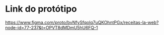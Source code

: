 # Link do protótipo

https://www.figma.com/proto/bvNfySfqolq7uQKOhntPGx/receitas-la-web?node-id=77-237&t=OPVT8dMDmU5hU6FQ-1

